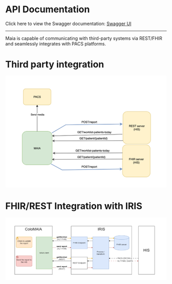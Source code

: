 # API Documentation

Click here to view the Swagger documentation:
[Swagger UI](https://editor.swagger.io/?url=https://raw.githubusercontent.com/maia-labs-dev/mbox-api/main/api/maia-lab-swagger-new.json)


----

Maia is capable of communicating with third-party systems via REST/FHIR and seamlessly integrates with PACS platforms.

# Third party integration

![third_party_integration.png](docs/img/third_party_integration.png)

# FHIR/REST Integration with IRIS

![fhir_rest_integration.png](docs/img/fhir_rest_integration.png)

